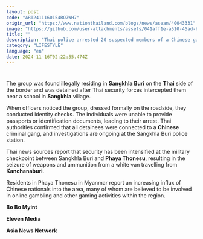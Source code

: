 ```yaml
---
layout: post
code: "ART2411160154RO7WH7"
origin_url: "https://www.nationthailand.com/blogs/news/asean/40043331"
image: "https://github.com/user-attachments/assets/041aff1e-a510-45ad-b480-7660eaa9ec4b"
title: ""
description: "Thai police arrested 20 suspected members of a Chinese gang, including 18 Chinese men and two Laotian women, on November 11 as they attempted to reach Phaya Thonesu, a city near the Thai-Myanmar border. "
category: "LIFESTYLE"
language: "en"
date: 2024-11-16T02:22:55.474Z
---
```


# 









The group was found illegally residing in **Sangkhla Buri** on the **Thai** side of the border and was detained after Thai security forces intercepted them near a school in **Sangkhla** village.

When officers noticed the group, dressed formally on the roadside, they conducted identity checks. The individuals were unable to provide passports or identification documents, leading to their arrest. Thai authorities confirmed that all detainees were connected to a **Chinese** criminal gang, and investigations are ongoing at the Sangkhla Buri police station.

Thai news sources report that security has been intensified at the military checkpoint between Sangkhla Buri and **Phaya Thonesu**, resulting in the seizure of weapons and ammunition from a white van travelling from **Kanchanaburi**.

Residents in Phaya Thonesu in Myanmar report an increasing influx of Chinese nationals into the area, many of whom are believed to be involved in online gambling and other gaming activities within the region.

**Bo Bo Myint**

**Eleven Media**

**Asia News Network**